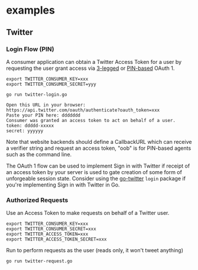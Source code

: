 
# examples

## Twitter

### Login Flow (PIN)

A consumer application can obtain a Twitter Access Token for a user by requesting the user grant access via [3-legged](https://dev.twitter.com/oauth/3-legged) or [PIN-based](https://dev.twitter.com/oauth/pin-based) OAuth 1. 

    export TWITTER_CONSUMER_KEY=xxx
    export TWITTER_CONSUMER_SECRET=yyy

    go run twitter-login.go

    Open this URL in your browser:
    https://api.twitter.com/oauth/authenticate?oauth_token=xxx
    Paste your PIN here: ddddddd
    Consumer was granted an access token to act on behalf of a user.
    token: ddddd-xxxxx
    secret: yyyyyy

Note that website backends should define a CallbackURL which can receive a verifier string and request an access token, "oob" is for PIN-based agents such as the command line.

The OAuth 1 flow can be used to implement Sign in with Twitter if receipt of an access token by your server is used to gate creation of some form of unforgeable session state. Consider using the [go-twitter](https://github.com/dghubble/go-twitter) `login` package if you're implementing Sign in with Twitter in Go.

### Authorized Requests

Use an Access Token to make requests on behalf of a Twitter user.

    export TWITTER_CONSUMER_KEY=xxx
    export TWITTER_CONSUMER_SECRET=xxx
    export TWITTER_ACCESS_TOKEN=xxx
    export TWITTER_ACCESS_TOKEN_SECRET=xxx

Run to perform requests as the user (reads only, it won't tweet anything)

    go run twitter-request.go




